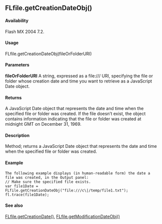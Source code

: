 ## FLfile.getCreationDateObj()

#### Availability

Flash MX 2004 7.2.

#### Usage

FLfile.getCreationDateObj(fileOrFolderURI)

#### Parameters

**fileOrFolderURI** A string, expressed as a file:/// URI, specifying the file or folder whose creation date and time you want to retrieve as a JavaScript Date object.

#### Returns

A JavaScript Date object that represents the date and time when the specified file or folder was created. If the file doesn’t exist, the object contains information indicating that the file or folder was created at midnight GMT on December 31, 1969.

#### Description

Method; returns a JavaScript Date object that represents the date and time when the specified file or folder was created.

#### Example

```
The following example displays (in human-readable form) the date a file was created, in the Output panel:
// Make sure the specified file exists.
var file1Date = FLfile.getCreationDateObj("file:///c\|/temp/file1.txt"); fl.trace(file1Date);

```
#### See also

[FLfile.getCreationDate()](#_bookmark565), [FLfile.getModificationDateObj()](#_bookmark569)
